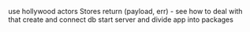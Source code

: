 use hollywood actors
Stores return (payload, err) - see how to deal with that
create and connect db
start server and divide app into packages